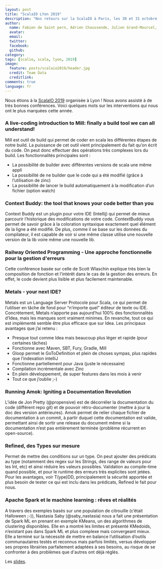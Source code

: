 ```yaml
---
layout: post
title: "ScalaIO LYon 2019"
description: "Nos retours sur la ScalaIO à Paris, les 30 et 31 octobre 2019"
author:
  name: Fabien de Saint pern, Adrien Chaussende, Julien Grand-Mourcel, Valentin Nourdin
  avatar:
  email:
  twitter:
  facebook:
  github:
category:
tags: [scalio, scala, lyon, 2019]
image:
  feature: posts/scalaio2019/header.jpg
  credit: Team Data
  creditlink: 
comments: true
language: fr
---
```


Nous étions à la [ScalaIO 2019](https://schedule.scala.io/#/day/2) organisée à Lyon ! 
Nous avons assisté à de très bonnes conférences. Voici quelques mots sur les interventions qui nous ont le plus marquées cette année.


### A live-coding introduction to Mill: finally a build tool we can all understand!

Mill est outil de build qui permet de coder en scala les différentes étapes de notre build. La puissance de cet outil vient principalement du fait qu’on écrit du code. On peut donc effectuer des opérations très complexes lors du build. Les fonctionnalités principales sont :
 * La possibilité de builder avec différentes versions de scala une même appli
 * La possibilité de ne builder que le code qui a été modifié (grâce à l’utilisation de zinc)
 * La possibilité de lancer le build automatiquement à la modification d’un fichier (option watch)
 
### Context Buddy: the tool that knows your code better than you

Context Buddy est un plugin pour votre IDE (Intellij) qui permet de mieux parcourir l’historique des modifications de votre code. ContextBuddy vous permet de savoir grâce à la coloration syntaxique exactement quel élément de la ligne a été modifié. De plus, comme il se base sur les données du compilateur, il est capable de voir si une même classe utilise une nouvelle version de la lib voire même une nouvelle lib.

### Railway Oriented Programming - Une approche fonctionnelle pour la gestion d'erreurs

Cette conférence basée sur celle de Scott Wlaschin explique très bien la composition de fonction et l’intérêt dans le cas de la gestion des erreurs. En effet, le code devient plus lisible et plus facilement maintenable.

### Metals - your next IDE?

Metals est un Language Server Protocole pour Scala, ce qui permet de l’utiliser en tâche de fond pour “n’importe quel” éditeur de texte ou IDE. 
Concrètement, Metals n’apporte pas aujourd’hui 100% des fonctionnalités d’Idea, mais les manques sont vraiment minimes. En revanche, tout ce qui est implémenté semble être plus efficace que sur Idea.
Les principaux avantages que j’ai retenu :
 * Presque tout comme Idea mais beaucoup plus léger et rapide (pour certaines tâches)
 * Fonctionne avec Maven, SBT, Fury, Gradle, Mill
 * Gloop permet le GoToDefinition et plein de choses sympas, plus rapides que l’indexation intelliJ
 * Fonctionne partiellement pour Java (juste le nécessaire)
 * Compilation incrémentale avec Zinc
 * En plein développement, de super features dans les mois à venir
 * Tout ce que j’oublie ;-)

### Running Amok: Igniting a Documentation Revolution

L’idée de Jon Pretty (@propensive) est de décorréler la documentation du code (différent repo git) et de pouvoir rétro-documenter (mettre à jour la doc des version antérieures).
Amok permet de relier chaque fichier de documentation à un commit, à partir duquel cette documentation est valide, permettant ainsi de sortir une release du document même si la documentation n’est pas entièrement terminée (problème récurrent en open-source).

### Refined, des Types sur mesure

Permet de mettre des conditions sur un type. On peut ajouter des prédicats au type (notamment des regex sur les Strings, des range de valeurs pour les Int, etc) et ainsi réduire les valeurs possibles. Validation au compile-time quand possible, et pour le runtime des erreurs très explicites sont jetées.
Pour les avantages, voir T(ype)DD, principalement la sécurité apportée et plus besoin de tester ce qui est inclu dans les prédicats, Refined le fait pour nous.

### Apache Spark et le machine learning : rêves et réalités

A travers des exemples basés sur une population de citrouille (c’était Halloween ;-)), Nastasia Saby (@saby_nastasia) nous a fait une présentation de Spark ML en prenant en exemple KMeans, un des algorithmes de clustering disponibles. Elle en a montré les limites et présenté KMedoids, n’existant pas dans Spark ML et plus complexe mais convergeant mieux. Elle a terminé sur la nécessité de mettre en balance l’utilisation d’outils communautaires testés et reconnus mais parfois limités, versus développer ses propres librairies parfaitement adaptées à ses besoins, au risque de se confronter à des problèmes que d'autres ont déjà réglés.

Les [slides](https://slides.com/nastasiasaby/spark-ml-scala-io).
